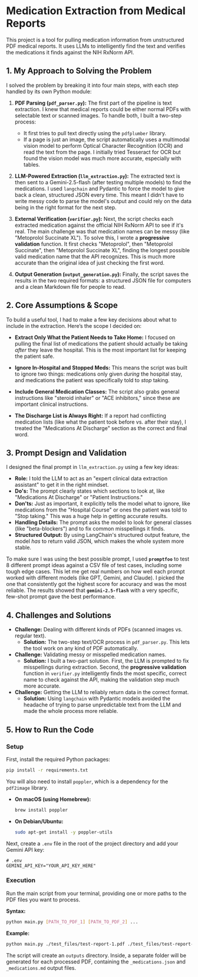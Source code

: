 # Medication Extraction from Medical Reports

This project is a tool for pulling medication information from unstructured PDF medical reports. It uses LLMs to intelligently find the text and verifies the medications it finds against the NIH RxNorm API.

## 1. My Approach to Solving the Problem

I solved the problem by breaking it into four main steps, with each step handled by its own Python module:

1.  **PDF Parsing (`pdf_parser.py`):** The first part of the pipeline is text extraction. I knew that medical reports could be either normal PDFs with selectable text or scanned images. To handle both, I built a two-step process:
    * It first tries to pull text directly using the `pdfplumber` library.
    * If a page is just an image, the script automatically uses a multimodal vision model to perform Optical Character Recognition (OCR) and read the text from the page. I initially tried Tesseract for OCR but found the vision model was much more accurate, especially with tables.

2.  **LLM-Powered Extraction (`llm_extraction.py`):** The extracted text is then sent to a Gemini-2.5-flash (after testing multiple models) to find the medications. I used `langchain` and Pydantic to force the model to give back a clean, structured JSON every time. This meant I didn't have to write messy code to parse the model's output and could rely on the data being in the right format for the next step.

3.  **External Verification (`verifier.py`):** Next, the script checks each extracted medication against the official NIH RxNorm API to see if it's real. The main challenge was that medication names can be messy (like "Metoprolol Succinate XL"). To solve this, I wrote a **progressive validation** function. It first checks "Metoprolol", then "Metoprolol Succinate", then "Metoprolol Succinate XL", finding the longest possible valid medication name that the API recognizes. This is much more accurate than the original idea of just checking the first word.

4.  **Output Generation (`output_generation.py`):** Finally, the script saves the results in the two required formats: a structured JSON file for computers and a clean Markdown file for people to read.

## 2. Core Assumptions & Scope

To build a useful tool, I had to make a few key decisions about what to include in the extraction. Here’s the scope I decided on:

* **Extract Only What the Patient Needs to Take Home:** I focused on pulling the final list of medications the patient should actually be taking *after* they leave the hospital. This is the most important list for keeping the patient safe.

* **Ignore In-Hospital and Stopped Meds:** This means the script was built to ignore two things: medications only given *during* the hospital stay, and medications the patient was specifically told to *stop* taking.

* **Include General Medication Classes:** The script also grabs general instructions like "steroid inhaler" or "ACE inhibitors," since these are important clinical instructions.

* **The Discharge List is Always Right:** If a report had conflicting medication lists (like what the patient took before vs. after their stay), I treated the "Medications At Discharge" section as the correct and final word.

## 3. Prompt Design and Validation

I designed the final prompt in `llm_extraction.py` using a few key ideas:

* **Role:** I told the LLM to act as an "expert clinical data extraction assistant" to get it in the right mindset.
* **Do's:** The prompt clearly states which sections to look at, like "Medications At Discharge" or "Patient Instructions."
* **Don'ts:** Just as important, it explicitly tells the model what to ignore, like medications from the "Hospital Course" or ones the patient was told to "Stop taking." This was a huge help in getting accurate results.
* **Handling Details:** The prompt asks the model to look for general classes (like "beta-blockers") and to fix common misspellings it finds.
* **Structured Output:** By using LangChain's structured output feature, the model *has* to return valid JSON, which makes the whole system more stable.

To make sure I was using the best possible prompt, I used **`promptfoo`** to test 8 different prompt ideas against a CSV file of test cases, including some tough edge cases. This let me get real numbers on how well each prompt worked with different models (like GPT, Gemini, and Claude). I picked the one that consistently got the highest score for accuracy and was the most reliable. The results showed that **`gemini-2.5-flash`** with a very specific, few-shot prompt gave the best performance.

## 4. Challenges and Solutions

* **Challenge:** Dealing with different kinds of PDFs (scanned images vs. regular text).
    * **Solution:** The two-step text/OCR process in `pdf_parser.py`. This lets the tool work on any kind of PDF automatically.
* **Challenge:** Validating messy or misspelled medication names.
    * **Solution:** I built a two-part solution. First, the LLM is prompted to fix misspellings during extraction. Second, the **progressive validation** function in `verifier.py` intelligently finds the most specific, correct name to check against the API, making the validation step much more accurate.
* **Challenge:** Getting the LLM to reliably return data in the correct format.
    * **Solution:** Using `langchain` with Pydantic models avoided the headache of trying to parse unpredictable text from the LLM and made the whole process more reliable.

## 5. How to Run the Code

### Setup

First, install the required Python packages:

```bash
pip install -r requirements.txt
```

You will also need to install `poppler`, which is a dependency for the `pdf2image` library.

* **On macOS (using Homebrew):**
    ```bash
    brew install poppler
    ```
* **On Debian/Ubuntu:**
    ```bash
    sudo apt-get install -y poppler-utils
    ```

Next, create a `.env` file in the root of the project directory and add your Gemini API key:

```text
# .env
GEMINI_API_KEY="YOUR_API_KEY_HERE"
```

### Execution

Run the main script from your terminal, providing one or more paths to the PDF files you want to process.

**Syntax:**

```bash
python main.py [PATH_TO_PDF_1] [PATH_TO_PDF_2] ...
```

**Example:**

```bash
python main.py ./test_files/test-report-1.pdf ./test_files/test-report-2.pdf
```

The script will create an `outputs` directory. Inside, a separate folder will be generated for each processed PDF, containing the `_medications.json` and `_medications.md` output files.